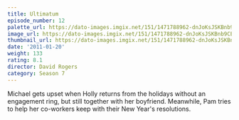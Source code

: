 ```yaml
---
title: Ultimatum
episode_number: 12
palette_url: https://dato-images.imgix.net/151/1471788962-dnJoKsJSKBnb9CEkF5nxqRJrWSz.jpg?ixlib=rb-1.1.0&ch=DPR%2CWidth&auto=enhance&palette=json
image_url: https://dato-images.imgix.net/151/1471788962-dnJoKsJSKBnb9CEkF5nxqRJrWSz.jpg?ixlib=rb-1.1.0&ch=DPR%2CWidth&auto=compress%2Cformat&w=500
thumbnail_url: https://dato-images.imgix.net/151/1471788962-dnJoKsJSKBnb9CEkF5nxqRJrWSz.jpg?ixlib=rb-1.1.0&ch=DPR%2CWidth&auto=enhance&w=500&h=280&fit=crop&fm=jpg
date: '2011-01-20'
weight: 133
rating: 8.1
director: David Rogers
category: Season 7
---
```


Michael gets upset when Holly returns from the holidays without an engagement ring, but still together with her boyfriend. Meanwhile, Pam tries to help her co-workers keep with their New Year's resolutions.